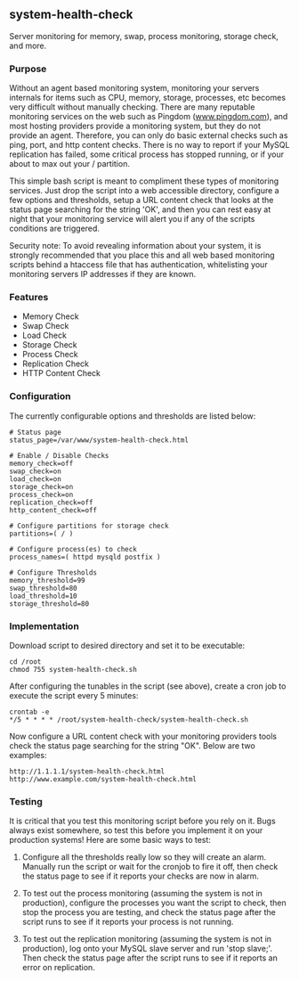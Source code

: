 ## system-health-check

Server monitoring for memory, swap, process monitoring, storage check,
and more.


### Purpose

Without an agent based monitoring system, monitoring your servers internals
for items such as CPU, memory, storage, processes, etc becomes very
difficult without manually checking.  There are many reputable monitoring
services on the web such as Pingdom (www.pingdom.com),  and most hosting
providers provide a monitoring system, but they do not provide an agent.
Therefore, you can only do basic external checks such as ping, port, and
http content checks.  There is no way to report if your MySQL replication
has failed, some critical process has stopped running, or if your about to
max out your / partition.

This simple bash script is meant to compliment these types of monitoring
services.  Just drop the script into a web accessible directory, configure
a few options and thresholds, setup a URL content check that looks at the
status page searching for the string 'OK', and then you can rest easy at
night that your monitoring service will alert you if any of the scripts
conditions are triggered.

Security note:  To avoid revealing information about your system, it is
strongly recommended that you place this and all web based monitoring
scripts behind a htaccess file that has authentication, whitelisting your
monitoring servers IP addresses if they are known.


### Features
- Memory Check
- Swap Check
- Load Check
- Storage Check
- Process Check
- Replication Check
- HTTP Content Check


### Configuration

The currently configurable options and thresholds are listed below:

	# Status page
	status_page=/var/www/system-health-check.html

	# Enable / Disable Checks
	memory_check=off
	swap_check=on
	load_check=on
	storage_check=on
	process_check=on
	replication_check=off
	http_content_check=off

	# Configure partitions for storage check
	partitions=( / )

	# Configure process(es) to check
	process_names=( httpd mysqld postfix )

	# Configure Thresholds
	memory_threshold=99
	swap_threshold=80
	load_threshold=10
	storage_threshold=80


### Implementation

Download script to desired directory and set it to be executable:

	cd /root
	chmod 755 system-health-check.sh

After configuring the tunables in the script (see above), create a cron
job to execute the script every 5 minutes:
	
	crontab -e
	*/5 * * * * /root/system-health-check/system-health-check.sh

Now configure a URL content check with your monitoring providers tools
check the status page searching for the string "OK".  Below are two
examples:

	http://1.1.1.1/system-health-check.html
	http://www.example.com/system-health-check.html


### Testing

It is critical that you test this monitoring script before you rely on it.
Bugs always exist somewhere, so test this before you implement it on your
production systems!  Here are some basic ways to test:

1.  Configure all the thresholds really low so they will create an alarm.
Manually run the script or wait for the cronjob to fire it off, then check
the status page to see if it reports your checks are now in alarm.

2.  To test out the process monitoring (assuming the system is not in
production), configure the processes you want the script to check, then
stop the process you are testing, and check the status page after the
script runs to see if it reports your process is not running.

3.  To test out the replication monitoring (assuming the system is not in
production), log onto your MySQL slave server and run 'stop slave;'.  Then
check the status page after the script runs to see if it reports an error
on replication.